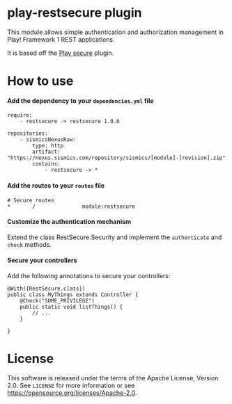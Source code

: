 # play-restsecure plugin

This module allows simple authentication and authorization management in Play! Framework 1 REST applications.

It is based off the [Play secure](https://playframework.com/documentation/1.4.1/secure) plugin.

# How to use

####  Add the dependency to your `dependencies.yml` file

```
require:
    - restsecure -> restsecure 1.0.0

repositories:
    - sismicsNexusRaw:
        type: http
        artifact: "https://nexus.sismics.com/repository/sismics/[module]-[revision].zip"
        contains:
            - restsecure -> *
```

####  Add the routes to your `routes` file

```
# Secure routes
*       /               module:restsecure
```

####  Customize the authentication mechanism

Extend the class RestSecure.Security and implement the `authenticate` and `check` methods.

####  Secure your controllers

Add the following annotations to secure your controllers:

```
@With({RestSecure.class})
public class MyThings extends Controller {
    @Check("SOME_PRIVILEGE")
    public static void listThings() {
        // ...
    }

}
```

# License

This software is released under the terms of the Apache License, Version 2.0. See `LICENSE` for more
information or see <https://opensource.org/licenses/Apache-2.0>.
